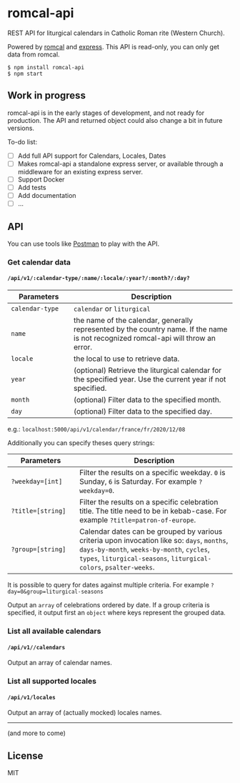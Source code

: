 # romcal-api

REST API for liturgical calendars in Catholic Roman rite (Western Church).

Powered by [romcal](https://github.com/romcal/romcal) and [express](https://github.com/expressjs/express). This API is read-only, you can only get data from romcal.

```
$ npm install romcal-api
$ npm start
```

## Work in progress

romcal-api is in the early stages of development, and not ready for production. The API and returned object could also change a bit in future versions.

To-do list:
+ [ ] Add full API support for Calendars, Locales, Dates
+ [ ] Makes romcal-api a standalone express server, or available through a middleware for an existing express server.
+ [ ] Support Docker
+ [ ] Add tests
+ [ ] Add documentation
+ [ ] ...

## API

You can use tools like [Postman](https://www.getpostman.com/) to play with the API.

### Get calendar data
#### `/api/v1/:calendar-type/:name/:locale/:year?/:month?/:day?`

| &nbsp;&nbsp;&nbsp;&nbsp;Parameters&nbsp;&nbsp;&nbsp;&nbsp; | Description |
|-----------------|----------------------------|
| `calendar-type` | `calendar` or `liturgical` |
| `name` | the name of the calendar, generally represented by the country name. If the name is not recognized romcal-api will throw an error. |
| `locale` | the local to use to retrieve data. |
| `year` | (optional) Retrieve the liturgical calendar for the specified year. Use the current year if not specified. |
| `month` | (optional) Filter data to the specified month. |
| `day` | (optional) Filter data to the specified day. |

e.g.: `localhost:5000/api/v1/calendar/france/fr/2020/12/08`

Additionally you can specify theses query strings:

| &nbsp;&nbsp;&nbsp;&nbsp;&nbsp;Parameters&nbsp;&nbsp;&nbsp;&nbsp;&nbsp;&nbsp; | Description |
|-----------------|----------------------------|
| `?weekday=[int]` | Filter the results on a specific weekday. `0` is Sunday, `6` is Saturday. For example `?weekday=0`. |
| `?title=[string]` | Filter the results on a specific celebration title. The title need to be in kebab-case. For example `?title=patron-of-europe`. |
| `?group=[string]` | Calendar dates can be grouped by various criteria upon invocation like so: `days`, `months`, `days-by-month`, `weeks-by-month`, `cycles`, `types`, `liturgical-seasons`, `liturgical-colors`, `psalter-weeks`. |

It is possible to query for dates against multiple criteria. For example `?day=0&group=liturgical-seasons`

Output an `array` of celebrations ordered by date. If a group criteria is specified, it output first an `object` where keys represent the grouped data.

### List all available calendars
#### `/api/v1//calendars`

Output an array of calendar names.

### List all supported locales
#### `/api/v1/locales`

Output an array of (actually mocked) locales names.

---

(and more to come)

## License

MIT
